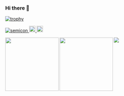 ### Hi there 👋

[![trophy](https://github-profile-trophy.vercel.app/?username=semicon&theme=monokai)](https://github.com/ryo-ma/github-profile-trophy)

<div>
<p align="left"> 
  <a href="https://github.com/semicon">
    <img src="https://komarev.com/ghpvc/?username=semicon" alt="semicon" />
  </a>
  <a href="https://twitter.com/home?lang=ja">
    <img height="20" src="https://img.shields.io/twitter/follow/semicon?label=Twitter&logo=twitter&style=flat" />
  </a>
  <a href="https://github.com/semicon">
    <img height="20" src="https://img.shields.io/github/followers/semicon?label=follow&logo=github&style=flat" />
  </a>
</p>


<p align="left"> 
<a href="https://github.com/semicon">
  <img align="left" height="170px" src="https://github-readme-stats.vercel.app/api?username=semicon&count_private=true&show_icons=true&theme=dracula" />
</a>
<a href="https://github.com/semicon">
  <img align="left" height="170px" src="https://github-readme-stats.vercel.app/api/top-langs/?username=semicon&layout=compact&theme=dracula" />
</a>
  </p>

  
<div> 
<img src="semicon.github.io/img/snake.svg">
</div>
